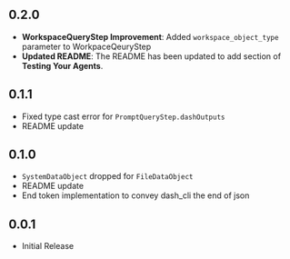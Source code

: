 ## 0.2.0

* **WorkspaceQueryStep Improvement**: Added `workspace_object_type` parameter to WorkpaceQeuryStep
* **Updated README**: The README has been updated to add section of **Testing Your Agents**.

## 0.1.1

* Fixed type cast error for `PromptQueryStep.dashOutputs`
* README update

## 0.1.0

* `SystemDataObject` dropped for `FileDataObject`
*  README update
*  End token implementation to convey dash_cli the end of json

## 0.0.1

* Initial Release
